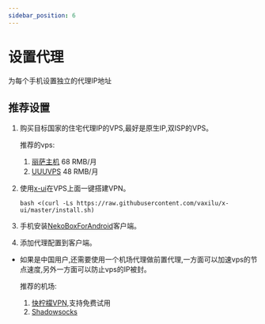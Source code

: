 ```yaml
---
sidebar_position: 6
---
```


# 设置代理

为每个手机设置独立的代理IP地址

## 推荐设置

1. 购买目标国家的住宅代理IP的VPS,最好是原生IP,双ISP的VPS。

    推荐的vps:
    1. [丽萨主机](https://lisahost.com/aff.php?aff=1886) 68 RMB/月
    2. [UUUVPS](https://uuuvps.com/aff.php?aff=189) 48 RMB/月
2. 使用[x-ui](https://github.com/vaxilu/x-ui)在VPS上面一键搭建VPN。

    ```shell
    bash <(curl -Ls https://raw.githubusercontent.com/vaxilu/x-ui/master/install.sh)
    ```

3. 手机安装[NekoBoxForAndroid](https://github.com/MatsuriDayo/NekoBoxForAndroid)客户端。
4. 添加代理配置到客户端。

* 如果是中国用户,还需要使用一个机场代理做前置代理,一方面可以加速vps的节点速度,另外一方面可以防止vps的IP被封。

    推荐的机场:
    1. [快柠檬VPN](https://flm13.com/s/obpb11),支持免费试用
    2. [Shadowsocks](https://portal.shadowsocks.au/aff.php?aff=23208)
